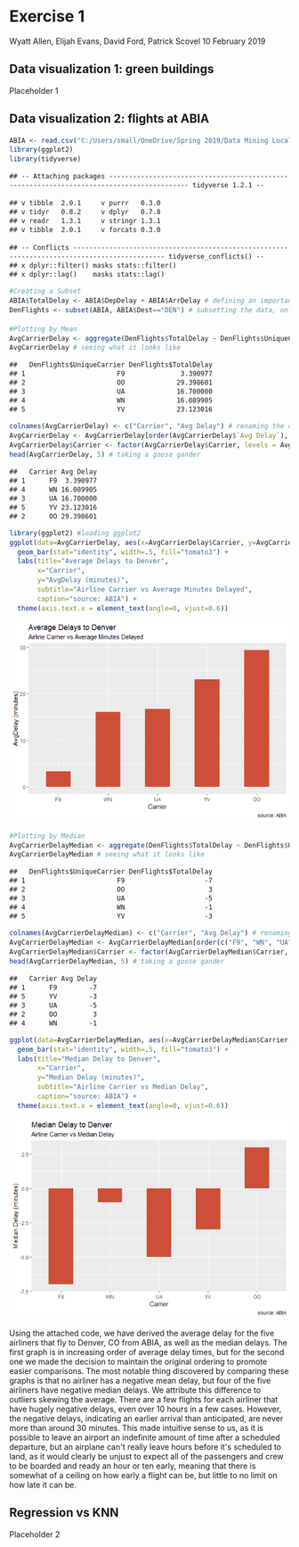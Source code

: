 Exercise 1
================
Wyatt Allen, Elijah Evans, David Ford, Patrick Scovel
10 February 2019

Data visualization 1: green buildings
-------------------------------------

Placeholder 1

Data visualization 2: flights at ABIA
-------------------------------------

``` r
ABIA <- read.csv("C:/Users/small/OneDrive/Spring 2019/Data Mining Local/Data Sets/ABIA.csv")
library(ggplot2)
library(tidyverse)
```

    ## -- Attaching packages ------------------------------------------------------------------------------------------ tidyverse 1.2.1 --

    ## v tibble  2.0.1     v purrr   0.3.0
    ## v tidyr   0.8.2     v dplyr   0.7.8
    ## v readr   1.3.1     v stringr 1.3.1
    ## v tibble  2.0.1     v forcats 0.3.0

    ## -- Conflicts --------------------------------------------------------------------------------------------- tidyverse_conflicts() --
    ## x dplyr::filter() masks stats::filter()
    ## x dplyr::lag()    masks stats::lag()

``` r
#Creating a Subset
ABIA$TotalDelay <- ABIA$DepDelay + ABIA$ArrDelay # defining an important variable
DenFlights <- subset(ABIA, ABIA$Dest=="DEN") # subsetting the data, only care about DEN

#Plotting by Mean
AvgCarrierDelay <- aggregate(DenFlights$TotalDelay ~ DenFlights$UniqueCarrier, data=DenFlights, mean) # finding mean by carrier
AvgCarrierDelay # seeing what it looks like
```

    ##   DenFlights$UniqueCarrier DenFlights$TotalDelay
    ## 1                       F9              3.390977
    ## 2                       OO             29.398601
    ## 3                       UA             16.700000
    ## 4                       WN             16.089905
    ## 5                       YV             23.123016

``` r
colnames(AvgCarrierDelay) <- c("Carrier", "Avg Delay") # renaming the columns
AvgCarrierDelay <- AvgCarrierDelay[order(AvgCarrierDelay$`Avg Delay`), ]  # sort
AvgCarrierDelay$Carrier <- factor(AvgCarrierDelay$Carrier, levels = AvgCarrierDelay$Carrier)  # to retain the order in plot
head(AvgCarrierDelay, 5) # taking a goose gander
```

    ##   Carrier Avg Delay
    ## 1      F9  3.390977
    ## 4      WN 16.089905
    ## 3      UA 16.700000
    ## 5      YV 23.123016
    ## 2      OO 29.398601

``` r
library(ggplot2) #loading ggplot2
ggplot(data=AvgCarrierDelay, aes(x=AvgCarrierDelay$Carrier, y=AvgCarrierDelay$`Avg Delay`))+
  geom_bar(stat="identity", width=.5, fill="tomato3") + 
  labs(title="Average Delays to Denver", 
       x="Carrier",
       y="AvgDelay (minutes)",
       subtitle="Airline Carrier vs Average Minutes Delayed", 
       caption="source: ABIA") + 
  theme(axis.text.x = element_text(angle=0, vjust=0.6))             
```

![](Exercise_1_files/figure-markdown_github/unnamed-chunk-1-1.png)

``` r
#Plotting by Median
AvgCarrierDelayMedian <- aggregate(DenFlights$TotalDelay ~ DenFlights$UniqueCarrier, data=DenFlights, median) # finding median by carrier
AvgCarrierDelayMedian # seeing what it looks like
```

    ##   DenFlights$UniqueCarrier DenFlights$TotalDelay
    ## 1                       F9                    -7
    ## 2                       OO                     3
    ## 3                       UA                    -5
    ## 4                       WN                    -1
    ## 5                       YV                    -3

``` r
colnames(AvgCarrierDelayMedian) <- c("Carrier", "Avg Delay") # renaming the columns
AvgCarrierDelayMedian <- AvgCarrierDelayMedian[order(c("F9", "WN", "UA", "YV", "OO")), ]  # sort
AvgCarrierDelayMedian$Carrier <- factor(AvgCarrierDelayMedian$Carrier, levels = c("F9", "WN", "UA", "YV", "OO"))  # to retain the order in plot
head(AvgCarrierDelayMedian, 5) # taking a goose gander
```

    ##   Carrier Avg Delay
    ## 1      F9        -7
    ## 5      YV        -3
    ## 3      UA        -5
    ## 2      OO         3
    ## 4      WN        -1

``` r
ggplot(data=AvgCarrierDelayMedian, aes(x=AvgCarrierDelayMedian$Carrier, y=AvgCarrierDelayMedian$`Avg Delay`))+
  geom_bar(stat="identity", width=.5, fill="tomato3") + 
  labs(title="Median Delay to Denver", 
       x="Carrier",
       y="Median Delay (minutes)",
       subtitle="Airline Carrier vs Median Delay", 
       caption="source: ABIA") + 
  theme(axis.text.x = element_text(angle=0, vjust=0.6))
```

![](Exercise_1_files/figure-markdown_github/unnamed-chunk-1-2.png)

Using the attached code, we have derived the average delay for the five airliners that fly to Denver, CO from ABIA, as well as the median delays. The first graph is in increasing order of average delay times, but for the second one we made the decision to maintain the original ordering to promote easier comparisons. The most notable thing discovered by comparing these graphs is that no airliner has a negative mean delay, but four of the five airliners have negative median delays. We attribute this difference to outliers skewing the average. There are a few flights for each airliner that have hugely negative delays, even over 10 hours in a few cases. However, the negative delays, indicating an earlier arrival than anticipated, are never more than around 30 minutes. This made intuitive sense to us, as it is possible to leave an airport an indefinite amount of time after a scheduled departure, but an airplane can't really leave hours before it's scheduled to land, as it would clearly be unjust to expect all of the passengers and crew to be boarded and ready an hour or ten early, meaning that there is somewhat of a ceiling on how early a flight can be, but little to no limit on how late it can be.

Regression vs KNN
-----------------

Placeholder 2
